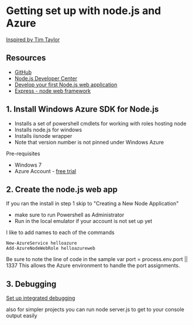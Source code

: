 # Getting set up with node.js and Azure

[Inspired by Tim Taylor](https://github.com/toolbear/easy-breezy-node-heroku)

## Resources
* [GitHub](https://github.com/)
* [Node.js Developer Center](www.windowsazure.com/en-us/develop/nodejs)
* [Develop your first Node.js web application](http://www.windowsazure.com/en-us/develop/nodejs/tutorials/web-app-with-express/)
* [Express - node web framework](http://expressjs.com/)

## 1. Install Windows Azure SDK for Node.js
* Installs a set of powershell cmdlets for working with roles hosting node
* Installs node.js for windows
* Installs iisnode wrapper
* Note that version number is not pinned under Windows Azure

Pre-requisites

* Windows 7
* Azure Account - [free trial](http://www.windowsazure.com/en-us/pricing/free-trial/)

## 2. Create the node.js web app

If you ran the install in step 1 skip to "Creating a New Node Application"
* make sure to run Powershell as Administrator
* Run in the local emulator if your account is not set up yet

I like to add names to each of the commands

    New-AzureService helloazure
    Add-AzureNodeWebRole helloazureweb
    
Be sure to note the line of code in the sample
    var port = process.env.port || 1337
This allows the Azure environment to handle the port assignments.

## 3. Debugging
[Set up integrated debugging](http://tomasz.janczuk.org/2011/11/debug-nodejs-applications-on-windows.html)

also for simpler projects you can run
    node server.js
to get to your console output easily